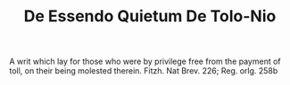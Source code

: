 ---
title: De Essendo Quietum De Tolo-Nio
letter: D
permalink: "/definitions/bld-de-essendo-quietum-de-tolo-nio.html"
body: A writ which lay for those who were by privilege free from the payment of toll,
  on their being molested therein. Fitzh. Nat Brev. 226; Reg. orlg. 258b
published_at: '2018-07-07'
source: Black's Law Dictionary 2nd Ed (1910)
layout: post
---